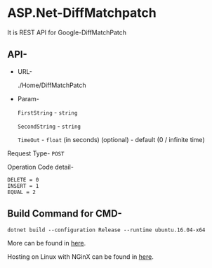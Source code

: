 # ASP.Net-DiffMatchpatch

It is REST API for Google-DiffMatchPatch

API-
----

* URL-

	./Home/DiffMatchPatch

* Param-

   `FirstString` - `string`

   `SecondString` - `string`

   `TimeOut` - `float` (in seconds) (optional) - default (0 / infinite time)

Request Type- `POST`

Operation Code detail-

	DELETE = 0
	INSERT = 1
	EQUAL = 2

Build Command for CMD-
----------------------

	dotnet build --configuration Release --runtime ubuntu.16.04-x64

More can be found in [here](https://docs.microsoft.com/en-us/dotnet/core/tools/dotnet-build?tabs=netcore2x "Build Project").

Hosting on Linux with NGinX can be found in [here](https://docs.microsoft.com/en-us/aspnet/core/host-and-deploy/linux-nginx?view=aspnetcore-2.1&tabs=aspnetcore2x "Deploy in Linux with NGinX").

